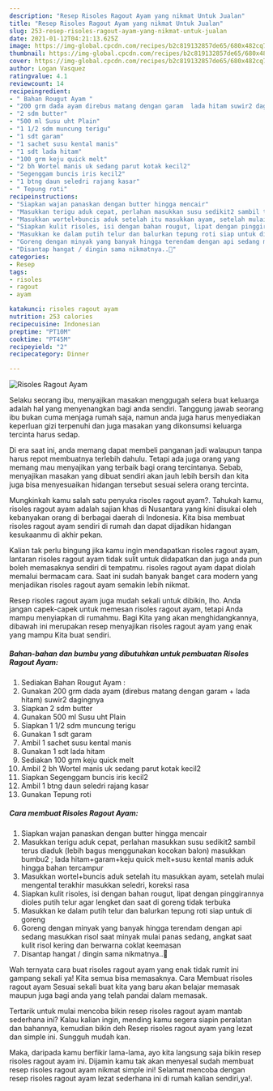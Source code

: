 ```yaml
---
description: "Resep Risoles Ragout Ayam yang nikmat Untuk Jualan"
title: "Resep Risoles Ragout Ayam yang nikmat Untuk Jualan"
slug: 253-resep-risoles-ragout-ayam-yang-nikmat-untuk-jualan
date: 2021-01-12T04:21:13.625Z
image: https://img-global.cpcdn.com/recipes/b2c819132857de65/680x482cq70/risoles-ragout-ayam-foto-resep-utama.jpg
thumbnail: https://img-global.cpcdn.com/recipes/b2c819132857de65/680x482cq70/risoles-ragout-ayam-foto-resep-utama.jpg
cover: https://img-global.cpcdn.com/recipes/b2c819132857de65/680x482cq70/risoles-ragout-ayam-foto-resep-utama.jpg
author: Logan Vasquez
ratingvalue: 4.1
reviewcount: 14
recipeingredient:
- " Bahan Rougut Ayam "
- "200 grm dada ayam direbus matang dengan garam  lada hitam suwir2 dagingnya"
- "2 sdm butter"
- "500 ml Susu uht Plain"
- "1 1/2 sdm muncung terigu"
- "1 sdt garam"
- "1 sachet susu kental manis"
- "1 sdt lada hitam"
- "100 grm keju quick melt"
- "2 bh Wortel manis uk sedang parut kotak kecil2"
- "Segenggam buncis iris kecil2"
- "1 btng daun seledri rajang kasar"
- " Tepung roti"
recipeinstructions:
- "Siapkan wajan panaskan dengan butter hingga mencair"
- "Masukkan terigu aduk cepat, perlahan masukkan susu sedikit2 sambil terus diaduk (lebih bagus menggunakan kocokan balon) masukkan bumbu2 ; lada hitam+garam+keju quick melt+susu kental manis aduk hingga bahan tercampur"
- "Masukkan wortel+buncis aduk setelah itu masukkan ayam, setelah mulai mengental terakhir masukkan seledri, koreksi rasa"
- "Siapkan kulit risoles, isi dengan bahan rougut, lipat dengan pinggirannya dioles putih telur agar lengket dan saat di goreng tidak terbuka"
- "Masukkan ke dalam putih telur dan balurkan tepung roti siap untuk di goreng"
- "Goreng dengan minyak yang banyak hingga terendam dengan api sedang masukkan risol saat minyak mulai panas sedang, angkat saat kulit risol kering dan berwarna coklat keemasan"
- "Disantap hangat / dingin sama nikmatnya..🥰"
categories:
- Resep
tags:
- risoles
- ragout
- ayam

katakunci: risoles ragout ayam 
nutrition: 253 calories
recipecuisine: Indonesian
preptime: "PT10M"
cooktime: "PT45M"
recipeyield: "2"
recipecategory: Dinner

---
```



![Risoles Ragout Ayam](https://img-global.cpcdn.com/recipes/b2c819132857de65/680x482cq70/risoles-ragout-ayam-foto-resep-utama.jpg)

Selaku seorang ibu, menyajikan masakan menggugah selera buat keluarga adalah hal yang menyenangkan bagi anda sendiri. Tanggung jawab seorang ibu bukan cuma menjaga rumah saja, namun anda juga harus menyediakan keperluan gizi terpenuhi dan juga masakan yang dikonsumsi keluarga tercinta harus sedap.

Di era  saat ini, anda memang dapat membeli panganan jadi walaupun tanpa harus repot membuatnya terlebih dahulu. Tetapi ada juga orang yang memang mau menyajikan yang terbaik bagi orang tercintanya. Sebab, menyajikan masakan yang dibuat sendiri akan jauh lebih bersih dan kita juga bisa menyesuaikan hidangan tersebut sesuai selera orang tercinta. 



Mungkinkah kamu salah satu penyuka risoles ragout ayam?. Tahukah kamu, risoles ragout ayam adalah sajian khas di Nusantara yang kini disukai oleh kebanyakan orang di berbagai daerah di Indonesia. Kita bisa membuat risoles ragout ayam sendiri di rumah dan dapat dijadikan hidangan kesukaanmu di akhir pekan.

Kalian tak perlu bingung jika kamu ingin mendapatkan risoles ragout ayam, lantaran risoles ragout ayam tidak sulit untuk didapatkan dan juga anda pun boleh memasaknya sendiri di tempatmu. risoles ragout ayam dapat diolah memalui bermacam cara. Saat ini sudah banyak banget cara modern yang menjadikan risoles ragout ayam semakin lebih nikmat.

Resep risoles ragout ayam juga mudah sekali untuk dibikin, lho. Anda jangan capek-capek untuk memesan risoles ragout ayam, tetapi Anda mampu menyiapkan di rumahmu. Bagi Kita yang akan menghidangkannya, dibawah ini merupakan resep menyajikan risoles ragout ayam yang enak yang mampu Kita buat sendiri.

<!--inarticleads1-->

##### Bahan-bahan dan bumbu yang dibutuhkan untuk pembuatan Risoles Ragout Ayam:

1. Sediakan  Bahan Rougut Ayam :
1. Gunakan 200 grm dada ayam (direbus matang dengan garam + lada hitam) suwir2 dagingnya
1. Siapkan 2 sdm butter
1. Gunakan 500 ml Susu uht Plain
1. Siapkan 1 1/2 sdm muncung terigu
1. Gunakan 1 sdt garam
1. Ambil 1 sachet susu kental manis
1. Gunakan 1 sdt lada hitam
1. Sediakan 100 grm keju quick melt
1. Ambil 2 bh Wortel manis uk sedang parut kotak kecil2
1. Siapkan Segenggam buncis iris kecil2
1. Ambil 1 btng daun seledri rajang kasar
1. Gunakan  Tepung roti




<!--inarticleads2-->

##### Cara membuat Risoles Ragout Ayam:

1. Siapkan wajan panaskan dengan butter hingga mencair
1. Masukkan terigu aduk cepat, perlahan masukkan susu sedikit2 sambil terus diaduk (lebih bagus menggunakan kocokan balon) masukkan bumbu2 ; lada hitam+garam+keju quick melt+susu kental manis aduk hingga bahan tercampur
1. Masukkan wortel+buncis aduk setelah itu masukkan ayam, setelah mulai mengental terakhir masukkan seledri, koreksi rasa
1. Siapkan kulit risoles, isi dengan bahan rougut, lipat dengan pinggirannya dioles putih telur agar lengket dan saat di goreng tidak terbuka
1. Masukkan ke dalam putih telur dan balurkan tepung roti siap untuk di goreng
1. Goreng dengan minyak yang banyak hingga terendam dengan api sedang masukkan risol saat minyak mulai panas sedang, angkat saat kulit risol kering dan berwarna coklat keemasan
1. Disantap hangat / dingin sama nikmatnya..🥰




Wah ternyata cara buat risoles ragout ayam yang enak tidak rumit ini gampang sekali ya! Kita semua bisa memasaknya. Cara Membuat risoles ragout ayam Sesuai sekali buat kita yang baru akan belajar memasak maupun juga bagi anda yang telah pandai dalam memasak.

Tertarik untuk mulai mencoba bikin resep risoles ragout ayam mantab sederhana ini? Kalau kalian ingin, mending kamu segera siapin peralatan dan bahannya, kemudian bikin deh Resep risoles ragout ayam yang lezat dan simple ini. Sungguh mudah kan. 

Maka, daripada kamu berfikir lama-lama, ayo kita langsung saja bikin resep risoles ragout ayam ini. Dijamin kamu tak akan menyesal sudah membuat resep risoles ragout ayam nikmat simple ini! Selamat mencoba dengan resep risoles ragout ayam lezat sederhana ini di rumah kalian sendiri,ya!.

